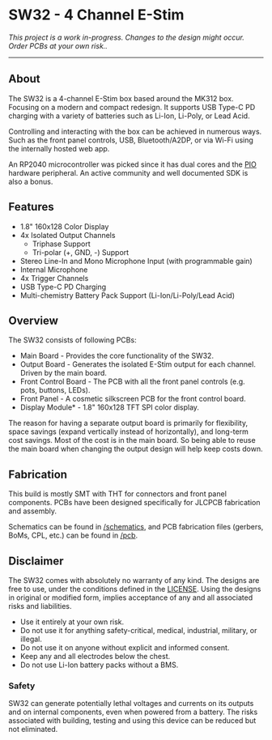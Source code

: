 # SW32 - 4 Channel E-Stim

*This project is a work in-progress. Changes to the design might occur. Order PCBs at your own risk..*

---

## About

The SW32 is a 4-channel E-Stim box based around the MK312 box. Focusing on a modern and compact redesign. It supports USB Type-C PD charging with a variety of batteries such as Li-Ion, Li-Poly, or Lead Acid.

Controlling and interacting with the box can be achieved in numerous ways. Such as the front panel controls, USB, Bluetooth/A2DP, or via Wi-Fi using the internally hosted web app.

An RP2040 microcontroller was picked since it has dual cores and the [PIO](https://www.raspberrypi.com/documentation/pico-sdk/hardware.html#rpip27a2111bf36b4a04eb7b) hardware peripheral. An active community and well documented SDK is also a bonus.

## Features

* 1.8" 160x128 Color Display
* 4x Isolated Output Channels
  * Triphase Support
  * Tri-polar (+, GND, -) Support
* Stereo Line-In and Mono Microphone Input (with programmable gain)
* Internal Microphone
* 4x Trigger Channels
* USB Type-C PD Charging
* Multi-chemistry Battery Pack Support (Li-Ion/Li-Poly/Lead Acid)

## Overview

The SW32 consists of following PCBs:

* Main Board - Provides the core functionality of the SW32.
* Output Board - Generates the isolated E-Stim output for each channel. Driven by the main board.
* Front Control Board - The PCB with all the front panel controls (e.g. pots, buttons, LEDs).
* Front Panel - A cosmetic silkscreen PCB for the front control board.
* Display Module* - 1.8" 160x128 TFT SPI color display.

The reason for having a separate output board is primarily for flexibility, space savings (expand vertically instead of horizontally), and long-term cost savings. Most of the cost is in the main board. So being able to reuse the main board when changing the output design will help keep costs down.

## Fabrication

This build is mostly SMT with THT for connectors and front panel components. PCBs have been designed specifically for JLCPCB fabrication and assembly.

Schematics can be found in [/schematics](/schematics), and PCB fabrication files (gerbers, BoMs, CPL, etc.) can be found in [/pcb](/pcb).

## Disclaimer

The SW32 comes with absolutely no warranty of any kind. The designs are free to use, under the conditions defined in the [LICENSE](LICENSE). Using the designs in original or modified form, implies acceptance of any and all associated risks and liabilities.

* Use it entirely at your own risk.
* Do not use it for anything safety-critical, medical, industrial, military, or illegal.
* Do not use it on anyone without explicit and informed consent.
* Keep any and all electrodes below the chest.
* Do not use Li-Ion battery packs without a BMS.

### Safety

SW32 can generate potentially lethal voltages and currents on its outputs and on internal components, even when powered from a battery. The risks associated with building, testing and using this device can be reduced but not eliminated.
